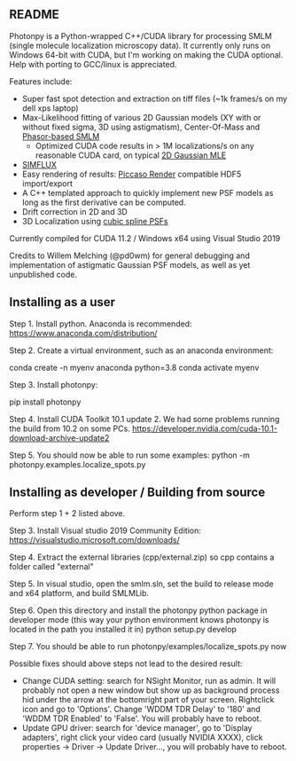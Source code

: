 README
----------------------------------------------------------------------------

Photonpy is a Python-wrapped C++/CUDA library for processing SMLM (single molecule localization microscopy data). 
It currently only runs on Windows 64-bit with CUDA, but I'm working on making the CUDA optional. Help with porting to GCC/linux is appreciated.

Features include:
* Super fast spot detection and extraction on tiff files (~1k frames/s on my dell xps laptop)
* Max-Likelihood fitting of various 2D Gaussian models (XY with or without fixed sigma, 3D using astigmatism), Center-Of-Mass and [Phasor-based SMLM](https://aip.scitation.org/doi/full/10.1063/1.5005899)
  * Optimized CUDA code results in > 1M localizations/s on any reasonable CUDA card, on typical [2D Gaussian MLE](https://www.nature.com/articles/nmeth.1449)
* [SIMFLUX](https://www.nature.com/articles/s41592-019-0657-7)
* Easy rendering of results: [Piccaso Render](https://github.com/jungmannlab/picasso) compatible HDF5 import/export
* A C++ templated approach to quickly implement new PSF models as long as the first derivative can be computed.
* Drift correction in 2D and 3D
* 3D Localization using [cubic spline PSFs](https://www.ncbi.nlm.nih.gov/pmc/articles/PMC6009849/)

Currently compiled for CUDA 11.2 / Windows x64 using Visual Studio 2019

Credits to Willem Melching (@pd0wm) for general debugging and implementation of astigmatic Gaussian PSF models, as well as yet unpublished code.



Installing as a user
----------------------------------------------------------------------------

Step 1. 
Install python. Anaconda is recommended: https://www.anaconda.com/distribution/

Step 2.
Create a virtual environment, such as an anaconda environment:

conda create -n myenv anaconda python=3.8
conda activate myenv

Step 3.
Install photonpy:

pip install photonpy

Step 4. 
Install CUDA Toolkit 10.1 update 2. We had some problems running the build from 10.2 on some PCs.
https://developer.nvidia.com/cuda-10.1-download-archive-update2

Step 5.
You should now be able to run some examples:
python -m photonpy.examples.localize_spots.py


Installing as developer / Building from source
----------------------------------------------------------------------------
Perform step 1 + 2 listed above.

Step 3. Install Visual studio 2019 Community Edition: https://visualstudio.microsoft.com/downloads/

Step 4. Extract the external libraries (cpp/external.zip) so cpp contains a folder called "external"

Step 5. In visual studio, open the smlm.sln, set the build to release mode and x64 platform, and build SMLMLib. 

Step 6.
Open this directory and install the photonpy python package in developer mode (this way your python environment knows photonpy is located in the path you installed it in)
python setup.py develop

Step 7.
You should be able to run photonpy/examples/localize_spots.py now


Possible fixes should above steps not lead to the desired result:
- Change CUDA setting: search for NSight Monitor, run as admin. It will probably not open a new window but show up as background process hid under the arrow at the bottomright part of your screen. Rightclick icon and go to 'Options'. Change 'WDDM TDR Delay' to '180' and 'WDDM TDR Enabled' to 'False'. You will probably have to reboot. 
- Update GPU driver: search for 'device manager', go to 'Display adapters', right click your video card (usually NVIDIA XXXX), click properties -> Driver -> Update Driver..., you will probably have to reboot.
